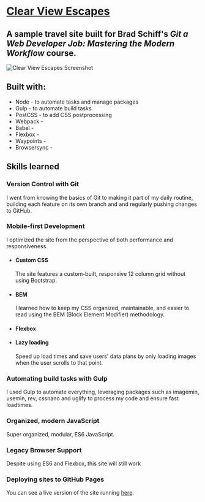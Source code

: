 # [Clear View Escapes](https://gk-hynes.github.io/travel-site/)

## A sample travel site built for Brad Schiff's _Git a Web Developer Job: Mastering the Modern Workflow_ course. 

![Clear View Escapes Screenshot](https://screenshots.firefox.com/j1y08aDnQBYIGamo/gk-hynes.github.io)

## Built with:

* Node - to automate tasks and manage packages
* Gulp - to automate build tasks
* PostCSS - to add CSS postprocessing
* Webpack - 
* Babel - 
* Flexbox - 
* Waypoints - 
* Browsersync - 

## Skills learned 

### Version Control with Git
I went from knowing the basics of Git to making it part of my daily routine, building each feature on its own branch and and regularly pushing changes to GitHub. 

### Mobile-first Development
I optimized the site from the perspective of both performance and responsiveness. 

* #### Custom CSS
    The site features a custom-built, responsive 12 column grid without using Bootstrap. 

* #### BEM
    I learned how to keep my CSS organized, maintainable, and easier to read using the BEM (Block Element Modifier) methodology. 

* #### Flexbox

* #### Lazy loading 
    Speed up load times and save users' data plans by only loading images when the user scrolls to that point. 

### Automating build tasks with Gulp
I used Gulp to automate everything, leveraging packages such as imagemin, usemin, rev, cssnano and uglify to process my code and ensure fast loadtimes.

### Organized, modern JavaScript
Super organized, modular, ES6 JavaScript. 

### Legacy Browser Support
Despite using ES6 and Flexbox, this site will still work

### Deploying sites to GitHub Pages
You can see a live version of the site running [here](https://gk-hynes.github.io/travel-site/).






